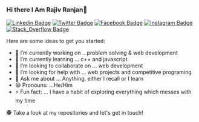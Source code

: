 ### Hi there I Am Rajiv Ranjan👋

[![Linkedin Badge](https://img.shields.io/badge/-rajivranjanmars-blue?style=flat-square&logo=Linkedin&logoColor=white&link=https://www.linkedin.com/in/rajivranjanmars/)](https://www.linkedin.com/in/rajivranjanmars/) 
[![Twitter Badge](https://img.shields.io/badge/-@mars_rajiv-1ca0f1?style=flat-square&labelColor=1ca0f1&logo=twitter&logoColor=white&link=https://twitter.com/mars_rajiv)](https://twitter.com/mars_rajiv) 
[![Facebook Badge](https://img.shields.io/badge/-rajivranjanamrs-3b5998?style=flat-square&labelColor=3b5998&logo=facebook&logoColor=white&link=https://www.facebook.com/rajivranjanmars)](https://www.facebook.com/rajivranjanmars) 
[![Instagram Badge](https://img.shields.io/badge/-@rajivranjanmars-E4405F?style=flat-square&logo=instagram&logoColor=white&link=https://www.instagram.com/rajivranjanmars)](https://www.instagram.com/rajivranjanmars) 
[![Stack_Overflow Badge](https://img.shields.io/badge/-@rajivranjanmars-F59812?style=flat-square&logo=xda-developers&logoColor=white&link=https://stackoverflow.com/cv/rajivranjanmars)](https://stackoverflow.com/cv/rajivranjanmars) 


Here are some ideas to get you started:

- 🔭 I’m currently working on ...problem solving & web development
- 🌱 I’m currently learning ...  c++ and javascript
- 👯 I’m looking to collaborate on ... web development
- 🤔 I’m looking for help with ... web projects and competitive programing
- 💬 Ask me about ... Anything, either I recall or I learn
- 😄 Pronouns: ...He/Him
- ⚡ Fun fact: ... I have a habit of exploring everything which messes with my time 

🕵 Take a look at my repositories and let's get in touch!
